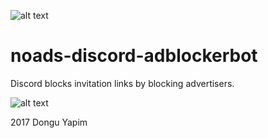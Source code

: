 ![alt text](https://i.cbc.ca/1.3098853.1433354977!/fileImage/httpImage/image.png_gen/derivatives/16x9_1180/no-ads.png)


# noads-discord-adblockerbot
Discord blocks invitation links by blocking advertisers.  



![alt text](https://images-ext-1.discordapp.net/external/kuK8VoozzFYq43ZK6K-gDnrPlhGtf8TXSJ6lPXZ2QI4/https/cdn.discordapp.com/icons/310486176920371211/19f108cbf111e112a7919f868990462a.jpg)

2017 Dongu Yapim
